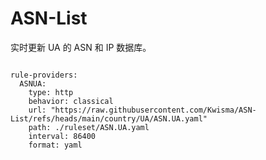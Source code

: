 
# ASN-List

实时更新 UA 的 ASN 和 IP 数据库。

<pre><code class="language-javascript">
rule-providers:
  ASNUA:
    type: http
    behavior: classical
    url: "https://raw.githubusercontent.com/Kwisma/ASN-List/refs/heads/main/country/UA/ASN.UA.yaml"
    path: ./ruleset/ASN.UA.yaml
    interval: 86400
    format: yaml
</code></pre>